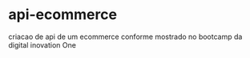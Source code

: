 # api-ecommerce
criacao de api de um ecommerce conforme mostrado no bootcamp da digital inovation One 
